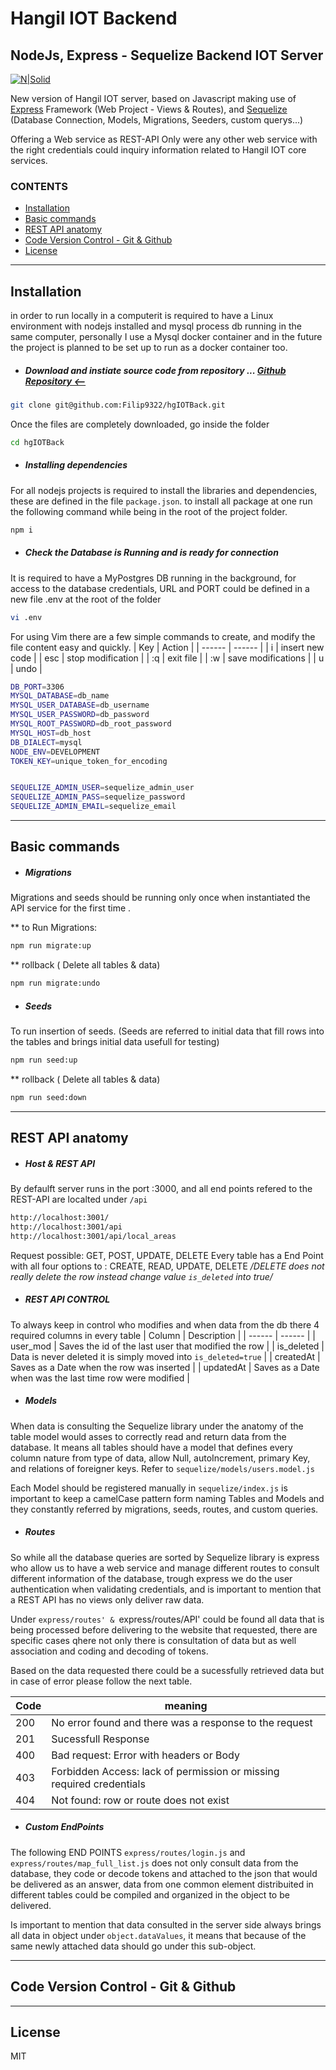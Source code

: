 # Hangil IOT Backend
## NodeJs, Express - Sequelize Backend IOT Server 

[![N|Solid](https://static.wixstatic.com/media/f9f09b_0e2f9f82431f4ae694b39f6002acd35b~mv2.png/v1/crop/x_0,y_0,w_322,h_287/fill/w_47,h_42,al_c,q_85,usm_0.66_1.00_0.01,enc_auto/f9f09b_0e2f9f82431f4ae694b39f6002acd35b~mv2.png)](https://www.hangilhc.com/)

New version of Hangil IOT server, based on Javascript making use of [Express](https://expressjs.com/) Framework (Web Project - Views & Routes), and [Sequelize](https://sequelize.org/docs/v7) (Database Connection, Models, Migrations, Seeders, custom querys...)

Offering a Web service as REST-API Only were any other web service with the right credentials could inquiry information related to Hangil IOT core services.

### CONTENTS

- [Installation](#installation)
- [Basic commands](#Basiccommands)
- [REST API anatomy](#restapianatomy)
- [Code Version Control - Git & Github]()
- [License](#license)

---
## Installation

in order to run locally in a computerit is required to have a Linux environment with nodejs installed and mysql process db running in the same computer, personally I use a Mysql docker container and in the future the project is planned to be set up to run as a docker container too.

- ##### Download and instiate source code from repository ...  [Github Repository <--](https://github.com/Filip9322/hgIOTBack)

 ```sh
git clone git@github.com:Filip9322/hgIOTBack.git
```
Once the files are completely downloaded, go inside the folder 
 ```sh
cd hgIOTBack
```
- ##### Installing dependencies

For all nodejs projects is required to install the libraries and dependencies, these are defined in the file `package.json`.
to install all package at one run the following command while being in the root of the project folder.
 ```sh
npm i  
```
- ##### Check the Database is Running and is ready for connection

It is required to have a MyPostgres DB running in the background, for access to the database credentials, URL and PORT could be defined in a new file .env at the root of the folder
 ```sh
vi .env
```
For using Vim there are a few simple commands to create, and modify the file content easy and quickly.
| Key | Action |
| ------ | ------ |
| i | insert new code |
| esc | stop modification |
| :q | exit file |
| :w | save modifications |
| u | undo |
 ```sh
DB_PORT=3306
MYSQL_DATABASE=db_name
MYSQL_USER_DATABASE=db_username
MYSQL_USER_PASSWORD=db_password
MYSQL_ROOT_PASSWORD=db_root_password
MYSQL_HOST=db_host
DB_DIALECT=mysql
NODE_ENV=DEVELOPMENT
TOKEN_KEY=unique_token_for_encoding


SEQUELIZE_ADMIN_USER=sequelize_admin_user
SEQUELIZE_ADMIN_PASS=sequelize_password
SEQUELIZE_ADMIN_EMAIL=sequelize_email
```
---
## Basic commands
- ##### Migrations 

Migrations and seeds should be running only once when instantiated the API service for the first time .

** to Run Migrations:
 ```sh
npm run migrate:up
```
** rollback ( Delete all tables & data)
```sh
npm run migrate:undo
```
- #####  Seeds

To run insertion of seeds. (Seeds are referred to initial data that fill rows into the tables and brings initial data usefull for testing)
 ```sh
npm run seed:up
```
** rollback ( Delete all tables & data)
```sh
npm run seed:down
```
---
## REST API anatomy
- ##### Host & REST API

By defaulft server runs in the port :3000, and all end points refered to the REST-API are localted under `/api`
```sh
http://localhost:3001/
http://localhost:3001/api
http://localhost:3001/api/local_areas
```

Request possible: GET, POST, UPDATE, DELETE
Every table has a End Point with all four options to : CREATE, READ, UPDATE, DELETE
*/DELETE does not really delete the row instead change value `is_deleted` into true/*

- ##### REST API CONTROL

To always keep in control who modifies and when data from the db there 4 required columns in every table
| Column | Description |
| ------ | ------ |
| user_mod | Saves the id of the last user that modified the row |
| is_deleted | Data is never deleted it is simply moved into `is_deleted=true` |
| createdAt | Saves as a Date when the row was inserted |
| updatedAt | Saves as a Date when was the last time row were modified |

- ##### Models

When data is consulting the Sequelize library under the anatomy of the table model would asses to correctly read and return data from the database. It means all tables should have a model that defines every column nature from type of data, allow Null, autoIncrement, primary Key, and relations of foreigner keys.
Refer to `sequelize/models/users.model.js` 

Each Model should be registered manually in `sequelize/index.js` is important to keep a camelCase pattern form naming Tables and Models and they constantly referred by migrations, seeds, routes, and custom queries.

- ##### Routes

So while all the database queries are sorted by Sequelize library is express who allow us to have a web service and manage different routes to consult different information of the database, trough express we do the user authentication when validating credentials, and is important to mention that a REST API has no views only deliver raw data.

Under `express/routes' & `express/routes/API' could be found all data that is being processed before delivering to the website that requested, there are specific cases qhere not only there is consultation of data but as well association and coding and decoding of tokens.

Based on the data requested there could be a sucessfully retrieved data but in case of error please follow the next table.

| Code | meaning |
| ------ | ------ |
| 200 | No error found and there was a response to the request |
| 201 | Sucessfull Response |
| 400 | Bad request: Error with headers or Body  |
| 403 | Forbidden Access: lack of permission or missing required credentials|
| 404 | Not found: row or route does not exist |

- ##### Custom EndPoints 

The following END POINTS
`express/routes/login.js` and `express/routes/map_full_list.js`  does not only consult data from the database, they code or decode tokens and attached to the json that would be delivered as an answer, data from one common element distribuited in different tables could be compiled and organized in the object to be delivered.

Is important to mention that data consulted in the server side always brings all data in object under `object.dataValues`, it means that because of the same newly attached data should go under this sub-object.

---
## Code Version Control - Git & Github


---
## License

MIT

